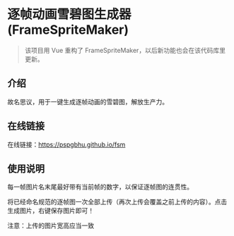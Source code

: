# 逐帧动画雪碧图生成器 (FrameSpriteMaker)
> 该项目用 Vue 重构了 FrameSpriteMaker，以后新功能也会在该代码库里更新。

## 介绍
故名思议，用于一键生成逐帧动画的雪碧图，解放生产力。

## 在线链接
在线链接：https://pspgbhu.github.io/fsm

## 使用说明
每一帧图片名末尾最好带有当前帧的数字，以保证逐帧图的连贯性。

将已经命名规范的逐帧图一次全部上传（再次上传会覆盖之前上传的内容）。点击生成图片，右键保存图片即可！

注意：上传的图片宽高应当一致
